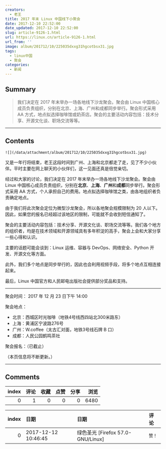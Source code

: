 ```yaml
---
creators:
  - 老王
title: 2017 年末 Linux 中国线下小聚会
date: 2017-12-10 22:52:00
date_updated: 2017-12-10 22:52:00
slug: article-9126-1.html
url: https://linux.cn/article-9126-1.html
url_from: ''
image: album/201712/10/225035dxxg31hgcotbsx31.jpg
tags:
  - linux中国
  - 聚会
categories:
  - 新闻
---
```


## Summary

> 我们决定在 2017 年末举办一场各地线下沙龙聚会。聚会由 Linux 中国核心成员负责组织，分别在北京、上海、广州和成都同步举行。聚会形式采用 AA 方式，地点拟选择咖啡馆或奶茶店。聚会的主要活动内容包括：技术分享、开源文化谈、职场交流等等。

***

<!-- more -->

## Contents

`![](/data/attachment/album/201712/10/225035dxxg31hgcotbsx31.jpg)`

又是一年行将结束，老王这段时间到广州、上海和北京都走了走，见了不少小伙伴。平时主要在网上聊天的小伙伴们，这一见面还真是倍觉亲切。

经过和大家的讨论，我们决定在 2017 年末举办一场各地线下沙龙聚会。聚会由 Linux 中国核心成员负责组织，分别在**北京**、**上海**、**广州**和**成都**同步举行。聚会形式采用 AA 方式，个人承担自己的费用。地点拟选择咖啡馆之类，由各地组织者负责确定地点。

由于我们将此次聚会定位为微型沙龙聚会，所以各地聚会规模限制为 20 人以下。因此，如果您的报名已经超过该地区的限制，可能就不会收到短信通知了。

聚会的主要活动内容包括：技术分享、开源文化谈、职场交流等等。我们各个地方的组织者，均是在技术领域和开源领域具有多年积淀的高手，聚会上会和大家分享一些心得和认识。

主要的话题可能会谈到：Linux 运维、容器与 DevOps、网络安全、Python 开发、开源文化等方面。

此外，我们多个地点是同步举行的，因此也会利用视频手段，将多个地点互相连接起来。

最后，Linux 中国官方和人民邮电出版社会提供部分奖品和支持。

---

聚会时间： 2017 年 12 月 23 日下午 14:00

聚会地点：

* 北京：西城区时光咖啡（地铁4号线西四站北300米路东）
* 上海：黄浦区宁波路276号
* 广州：W.coffee（太古汇对面，地铁3号线石牌 B 口）
* 成都：人民公园鹤鸣茶社

聚会报名：（已截止）

（本页信息将不断更新。）

***

## Comments


|   index |   评论 |   收藏 |   点赞 |   分享 |   浏览 |
|--------:|-------:|-------:|-------:|-------:|-------:|
|       0 |      1 |      0 |      0 |      0 |   6480 |

|   index | 日期                | 日期                              | 评论   |
|--------:|:--------------------|:----------------------------------|:-------|
|       0 | 2017-12-12 10:46:45 | 绿色圣光 [Firefox 57.0-GNU/Linux] | `赞！` |
